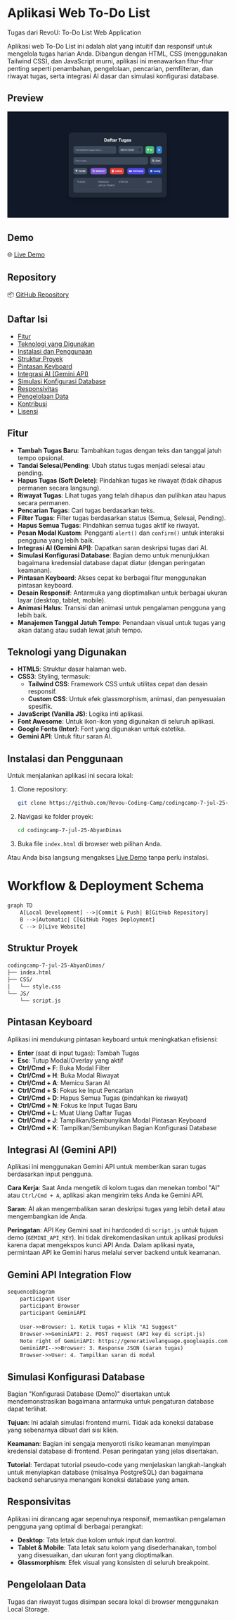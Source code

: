 # Aplikasi Web To-Do List

Tugas dari RevoU: To-Do List Web Application

Aplikasi web To-Do List ini adalah alat yang intuitif dan responsif untuk mengelola tugas harian Anda. Dibangun dengan HTML, CSS (menggunakan Tailwind CSS), dan JavaScript murni, aplikasi ini menawarkan fitur-fitur penting seperti penambahan, pengelolaan, pencarian, pemfilteran, dan riwayat tugas, serta integrasi AI dasar dan simulasi konfigurasi database.

## Preview

![Preview](https://raw.githubusercontent.com/Revou-Coding-Camp/codingcamp-7-jul-25-AbyanDimas/main/assets/preview.png)

## Demo
🌐 [Live Demo](https://revou-coding-camp.github.io/codingcamp-7-jul-25-AbyanDimas/)

## Repository
📦 [GitHub Repository](https://github.com/Revou-Coding-Camp/codingcamp-7-jul-25-AbyanDimas)

## Daftar Isi
- [Fitur](#fitur)
- [Teknologi yang Digunakan](#teknologi-yang-digunakan)
- [Instalasi dan Penggunaan](#instalasi-dan-penggunaan)
- [Struktur Proyek](#struktur-proyek)
- [Pintasan Keyboard](#pintasan-keyboard)
- [Integrasi AI (Gemini API)](#integrasi-ai-gemini-api)
- [Simulasi Konfigurasi Database](#simulasi-konfigurasi-database)
- [Responsivitas](#responsivitas)
- [Pengelolaan Data](#pengelolaan-data)
- [Kontribusi](#kontribusi)
- [Lisensi](#lisensi)

## Fitur
- **Tambah Tugas Baru**: Tambahkan tugas dengan teks dan tanggal jatuh tempo opsional.
- **Tandai Selesai/Pending**: Ubah status tugas menjadi selesai atau pending.
- **Hapus Tugas (Soft Delete)**: Pindahkan tugas ke riwayat (tidak dihapus permanen secara langsung).
- **Riwayat Tugas**: Lihat tugas yang telah dihapus dan pulihkan atau hapus secara permanen.
- **Pencarian Tugas**: Cari tugas berdasarkan teks.
- **Filter Tugas**: Filter tugas berdasarkan status (Semua, Selesai, Pending).
- **Hapus Semua Tugas**: Pindahkan semua tugas aktif ke riwayat.
- **Pesan Modal Kustom**: Pengganti `alert()` dan `confirm()` untuk interaksi pengguna yang lebih baik.
- **Integrasi AI (Gemini API)**: Dapatkan saran deskripsi tugas dari AI.
- **Simulasi Konfigurasi Database**: Bagian demo untuk menunjukkan bagaimana kredensial database dapat diatur (dengan peringatan keamanan).
- **Pintasan Keyboard**: Akses cepat ke berbagai fitur menggunakan pintasan keyboard.
- **Desain Responsif**: Antarmuka yang dioptimalkan untuk berbagai ukuran layar (desktop, tablet, mobile).
- **Animasi Halus**: Transisi dan animasi untuk pengalaman pengguna yang lebih baik.
- **Manajemen Tanggal Jatuh Tempo**: Penandaan visual untuk tugas yang akan datang atau sudah lewat jatuh tempo.

## Teknologi yang Digunakan
- **HTML5**: Struktur dasar halaman web.
- **CSS3**: Styling, termasuk:
  - **Tailwind CSS**: Framework CSS untuk utilitas cepat dan desain responsif.
  - **Custom CSS**: Untuk efek glassmorphism, animasi, dan penyesuaian spesifik.
- **JavaScript (Vanilla JS)**: Logika inti aplikasi.
- **Font Awesome**: Untuk ikon-ikon yang digunakan di seluruh aplikasi.
- **Google Fonts (Inter)**: Font yang digunakan untuk estetika.
- **Gemini API**: Untuk fitur saran AI.

## Instalasi dan Penggunaan
Untuk menjalankan aplikasi ini secara lokal:

1. Clone repository:
   ```bash
   git clone https://github.com/Revou-Coding-Camp/codingcamp-7-jul-25-AbyanDimas.git
   ```
2. Navigasi ke folder proyek:
   ```bash
   cd codingcamp-7-jul-25-AbyanDimas
   ```
3. Buka file `index.html` di browser web pilihan Anda.

Atau Anda bisa langsung mengakses [Live Demo](https://revou-coding-camp.github.io/codingcamp-7-jul-25-AbyanDimas/) tanpa perlu instalasi.

# Workflow & Deployment Schema

```mermaid
graph TD
    A[Local Development] -->|Commit & Push| B[GitHub Repository]
    B -->|Automatic| C[GitHub Pages Deployment]
    C --> D[Live Website]
```

## Struktur Proyek
```
codingcamp-7-jul-25-AbyanDimas/
├── index.html
├── CSS/
│   └── style.css
└── JS/
    └── script.js
```

## Pintasan Keyboard
Aplikasi ini mendukung pintasan keyboard untuk meningkatkan efisiensi:
- **Enter** (saat di input tugas): Tambah Tugas
- **Esc**: Tutup Modal/Overlay yang aktif
- **Ctrl/Cmd + F**: Buka Modal Filter
- **Ctrl/Cmd + H**: Buka Modal Riwayat
- **Ctrl/Cmd + A**: Memicu Saran AI
- **Ctrl/Cmd + S**: Fokus ke Input Pencarian
- **Ctrl/Cmd + D**: Hapus Semua Tugas (pindahkan ke riwayat)
- **Ctrl/Cmd + N**: Fokus ke Input Tugas Baru
- **Ctrl/Cmd + L**: Muat Ulang Daftar Tugas
- **Ctrl/Cmd + J**: Tampilkan/Sembunyikan Modal Pintasan Keyboard
- **Ctrl/Cmd + K**: Tampilkan/Sembunyikan Bagian Konfigurasi Database

## Integrasi AI (Gemini API)
Aplikasi ini menggunakan Gemini API untuk memberikan saran tugas berdasarkan input pengguna.

**Cara Kerja**: Saat Anda mengetik di kolom tugas dan menekan tombol "AI" atau `Ctrl/Cmd + A`, aplikasi akan mengirim teks Anda ke Gemini API.

**Saran**: AI akan mengembalikan saran deskripsi tugas yang lebih detail atau mengembangkan ide Anda.

**Peringatan**: API Key Gemini saat ini hardcoded di `script.js` untuk tujuan demo (`GEMINI_API_KEY`). Ini tidak direkomendasikan untuk aplikasi produksi karena dapat mengekspos kunci API Anda. Dalam aplikasi nyata, permintaan API ke Gemini harus melalui server backend untuk keamanan.

## Gemini API Integration Flow

```mermaid
sequenceDiagram
    participant User
    participant Browser
    participant GeminiAPI
    
    User->>Browser: 1. Ketik tugas + klik "AI Suggest"
    Browser->>GeminiAPI: 2. POST request (API key di script.js)
    Note right of GeminiAPI: https://generativelanguage.googleapis.com
    GeminiAPI-->>Browser: 3. Response JSON (saran tugas)
    Browser->>User: 4. Tampilkan saran di modal
```

## Simulasi Konfigurasi Database
Bagian "Konfigurasi Database (Demo)" disertakan untuk mendemonstrasikan bagaimana antarmuka untuk pengaturan database dapat terlihat.

**Tujuan**: Ini adalah simulasi frontend murni. Tidak ada koneksi database yang sebenarnya dibuat dari sisi klien.

**Keamanan**: Bagian ini sengaja menyoroti risiko keamanan menyimpan kredensial database di frontend. Pesan peringatan yang jelas disertakan.

**Tutorial**: Terdapat tutorial pseudo-code yang menjelaskan langkah-langkah untuk menyiapkan database (misalnya PostgreSQL) dan bagaimana backend seharusnya menangani koneksi database yang aman.

## Responsivitas
Aplikasi ini dirancang agar sepenuhnya responsif, memastikan pengalaman pengguna yang optimal di berbagai perangkat:

- **Desktop**: Tata letak dua kolom untuk input dan kontrol.
- **Tablet & Mobile**: Tata letak satu kolom yang disederhanakan, tombol yang disesuaikan, dan ukuran font yang dioptimalkan.
- **Glassmorphism**: Efek visual yang konsisten di seluruh breakpoint.

## Pengelolaan Data
Tugas dan riwayat tugas disimpan secara lokal di browser menggunakan Local Storage.

